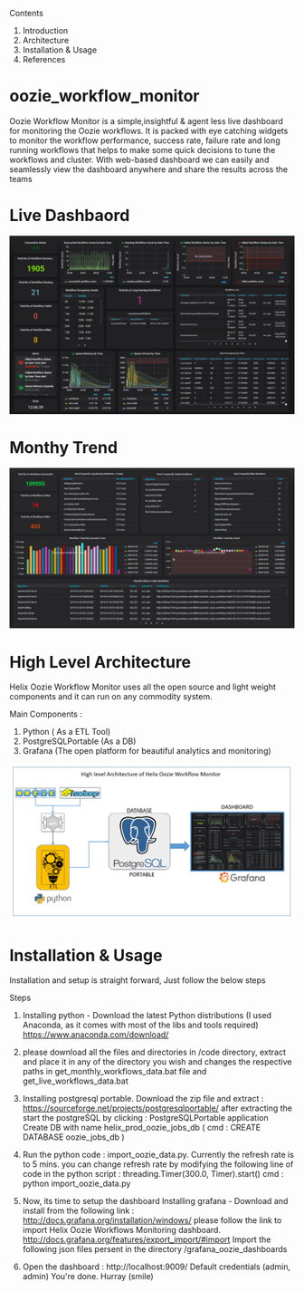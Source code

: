 Contents

1. Introduction
2. Architecture
3. Installation & Usage
4. References

# oozie_workflow_monitor
Oozie Workflow Monitor is a simple,insightful &amp; agent less live dashboard for monitoring the Oozie workflows. It is packed with eye catching widgets to monitor the workflow performance, success rate, failure rate and long running workflows that helps to make some quick decisions to tune the workflows and cluster. With web-based dashboard we can easily and seamlessly view the dashboard anywhere and share the results across the teams
# Live Dashbaord 
![](images/live_dashboard.png)
# Monthy Trend
![](images/monthly_trend_dashboard.png)
# High Level Architecture
Helix Oozie Workflow Monitor uses all the open source and light weight components and it can run on any commodity system. 

Main Components :
1. Python ( As a ETL Tool)
2. PostgreSQLPortable (As a DB)
3. Grafana (The open platform for beautiful analytics and monitoring)

![](images/high_architecture.png)
# Installation & Usage
Installation and setup is straight forward, Just follow the below steps

Steps
1. Installing python - Download the latest Python distributions (I used Anaconda, as it comes with most of the libs and tools required)
https://www.anaconda.com/download/

2. please download all the files and directories in /code directory, extract and place it in any of the directory you wish and changes the respective paths in get_monthly_workflows_data.bat file and get_live_workflows_data.bat


3. Installing postgresql portable.
Download the zip file and extract : https://sourceforge.net/projects/postgresqlportable/
after extracting the start the postgreSQL by clicking : PostgreSQLPortable application
Create DB with name helix_prod_oozie_jobs_db ( cmd :  CREATE DATABASE oozie_jobs_db )

4. Run the python code : import_oozie_data.py.
Currently the refresh rate is to 5 mins. you can change refresh rate by modifying the following line of code in the python script : threading.Timer(300.0, Timer).start() 
cmd : python import_oozie_data.py

5. Now, its time to setup the dashboard
Installing grafana -  Download and install from the following link : http://docs.grafana.org/installation/windows/
please follow the link to import Helix Oozie Workflows Monitoring dashboard. 
http://docs.grafana.org/features/export_import/#import
Import the following json files persent in the directory /grafana_oozie_dashboards

6. Open the dashboard : http://localhost:9009/ 
Default credentials (admin, admin)
You're done. Hurray (smile)

